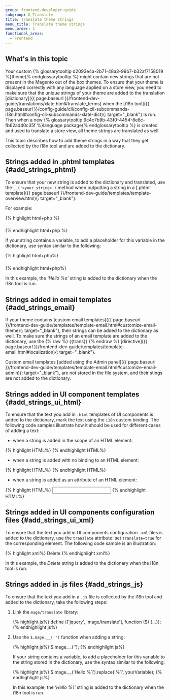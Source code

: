 ```yaml
---
group: frontend-developer-guide
subgroup: G_Translate
title: Translate theme strings
menu_title: Translate theme strings
menu_order: 1
functional_areas:
  - Frontend
---
```


## What's in this topic ##

Your custom {% glossarytooltip d2093e4a-2b71-48a3-99b7-b32af7158019 %}theme{% endglossarytooltip %} might contain new strings that are not present in the Magento out of the box themes. To ensure that your theme is displayed correctly with any language applied on a store view, you need to make sure that the unique strings of your theme are added to the translation [dictionary]({{ page.baseurl }}/frontend-dev-guide/translations/xlate.html#translate_terms) when the [i18n tool]({{ page.baseurl }}/config-guide/cli/config-cli-subcommands-i18n.html#config-cli-subcommands-xlate-dict){: target="_blank"} is run. 
Then when a new {% glossarytooltip 9c4c7b9b-43f0-4454-8e8c-fb62ad40c35f %}language package{% endglossarytooltip %} is created and used to translate a store view, all theme strings are translated as well.

This topic describes how to add theme strings in a way that they get collected by the i18n tool and are added to the dictionary.

## Strings added in .phtml templates   {#add_strings_phtml}

To ensure that your new string is added to the dictionary and translated, use the `__('<your_string>')` method when outputting a string in a [.phtml template]({{ page.baseurl }}/frontend-dev-guide/templates/template-overview.html){: target="_blank"}.

For example:

{% highlight html+php %}
    <h3><?php echo __('Create Backup') ?></h3>

{% endhighlight html+php %}

If your string contains a variable, to add a placeholder for this variable in the dictionary, use syntax similar to the following:

{% highlight html+php%}
    <h3><?php echo sprintf(__('Hello %s'), $yourVariable) ?></h3>

{% endhighlight html+php%}

In this example, the <i>'Hello %s'</i> string is added to the dictionary when the i18n tool is run.

## Strings added in email templates   {#add_strings_email}

If your theme contains [custom email templates]({{ page.baseurl }}/frontend-dev-guide/templates/template-email.html#customize-email-theme){: target="_blank"}, their strings can be added to the dictionary as well. 
To make sure the strings of an email template are added to the dictionary, use the  {% raw %} {{trans}}  {% endraw %} [directive]({{ page.baseurl }}/frontend-dev-guide/templates/template-email.html#localization){: target="_blank"}. 

Custom email templates [added using the Admin panel]({{ page.baseurl }}/frontend-dev-guide/templates/template-email.html#customize-email-admin){: target="_blank"}, are not stored in the file system, and their stings are not added to the dictionary.

## Strings added in UI component templates   {#add_strings_ui_html}

To ensure that the text you add in `.html` templates of UI components is added to the dictionary, mark the text using the `i18n` custom binding. The following code samples illustrate how it should be used for different cases of adding a text:

- when a string is added in the scope of an HTML element:
 
{% highlight HTML%}
    <span data-bind="i18n: 'Sign In'"></span>
{% endhighlight HTML%}

- when a string is added with no binding to an HTML element:

{% highlight HTML%}
    <!-- ko i18n: 'You have no items in your shopping cart.' --><!-- /ko -->
{% endhighlight HTML%}	

- when a string is added as an attribute of an HTML element:

{% highlight HTML%}
    <input type="text" data-bind="attr: {placeholder: $t('First Name')}" />
{% endhighlight HTML%}

## Strings added in UI components configuration files   {#add_strings_ui_xml}

To ensure that the text you add in UI components configuration `.xml` files is added to the dictionary, use the `translate` attribute: set `translate=true` for the corresponding element. The following code sample is an illustration:

{% highlight xml%}
    <item name="label" xsi:type="string" translate="true">Delete</item>
{% endhighlight xml%}

In this example, the *Delete* string is added to the dictionary when the i18n tool is run.

## Strings added in .js files   {#add_strings_js}

To ensure that the text you add in a <code>.js</code> file is collected by the i18n tool and added to the dictionary, take the following steps:
<ol>
<li>Link the <code>mage/translate</code> library:

{% highlight js%}
	define (['jquery', 'mage/translate'], function ($) {...});
{% endhighlight js%}
</li>
<li>Use the <code>$.mage.__('')</code> function when adding a string:

{% highlight js%}
	$.mage.__('<string>');
{% endhighlight js%}

If your string contains a variable, to add a placeholder for this variable to the string stored in the dictionary, use the syntax similar to the following:

{% highlight js%}
    $.mage.__('Hello %1').replace('%1', yourVariable);
{% endhighlight js%}

In this example, the <i>'Hello %1'</i> string is added to the dictionary when the i18n tool is run.

</li>
</ol>

